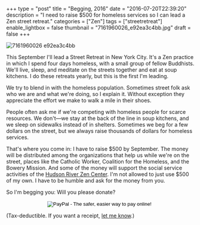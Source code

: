 +++
type = "post"
title = "Begging, 2016"
date = "2016-07-20T22:39:20"
description = "I need to raise $500 for homeless services so I can lead a Zen street retreat."
categories = ["Zen"]
tags = ["streetretreat"]
enable_lightbox = false
thumbnail = "7161960026_e92ea3c4bb.jpg"
draft = false
+++

<p><img style="display:block; margin-left:auto; margin-right:auto;" src="7161960026_e92ea3c4bb.jpg" alt="7161960026 e92ea3c4bb" title="7161960026_e92ea3c4bb.jpg" border="0"   /></p>
<p>This September I'll lead a Street Retreat in New York City. It's a Zen practice in which I spend four days homeless, with a small group of fellow Buddhists. We'll live, sleep, and meditate on the streets together and eat at soup kitchens. I do these retreats yearly, but this is the first I'm leading.</p>
<p>We try to blend in with the homeless population. Sometimes street folk ask who we are and what we're doing, so I explain it. Without exception they appreciate the effort we make to walk a mile in their shoes.</p>
<p>People often ask me if we're competing with homeless people for scarce resources. We don't&mdash;we stay at the back of the line in soup kitchens, and we sleep on sidewalks instead of in shelters. Sometimes we beg for a few dollars on the street, but we always raise thousands of dollars for homeless services.</p>
<p>That's where you come in: I have to raise $500 by September. The money will be distributed among the organizations that help us while we're on the street, places like the Catholic Worker, Coalition for the Homeless, and the Bowery Mission. And some of the money will support the social service activities of the <a href="http://hudsonriverzencenter.org/">Hudson River Zen Center</a>. I'm not allowed to just use $500 of my own. I have to be humble and ask for the money from you.</p>
<p>So I'm begging you: Will you please donate?</p>
<div style="text-align:center">
<form action="https://www.paypal.com/cgi-bin/webscr" method="post" target="_top">
<input type="hidden" name="cmd" value="_s-xclick">
<input type="hidden" name="hosted_button_id" value="H4ED2FX33D4FA">
<input type="image" src="https://www.paypalobjects.com/en_US/i/btn/btn_donate_LG.gif" border="0" name="submit" alt="PayPal - The safer, easier way to pay online!">
<img alt="" border="0" src="https://www.paypalobjects.com/en_US/i/scr/pixel.gif" width="1" height="1">
</form>
</div>

<p>(Tax-deductible. If you want a receipt, <a href="mailto:jesse@emptysquare.net">let me know</a>.)</p>
    